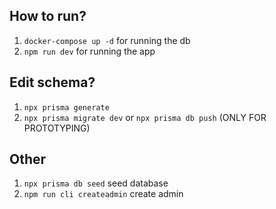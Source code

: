 ## How to run?

1. `docker-compose up -d` for running the db
2. `npm run dev` for running the app


## Edit schema?
1. `npx prisma generate`
2. `npx prisma migrate dev` or `npx prisma db push` (ONLY FOR PROTOTYPING)

## Other
1. `npx prisma db seed` seed database
2. `npm run cli createadmin` create admin
